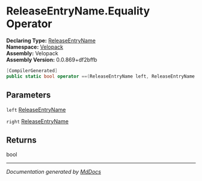 ﻿<!--  
  <auto-generated>   
    The contents of this file were generated by a tool.  
    Changes to this file may be list if the file is regenerated  
  </auto-generated>   
-->

# ReleaseEntryName.Equality Operator

**Declaring Type:** [ReleaseEntryName](../index.md)  
**Namespace:** [Velopack](../../index.md)  
**Assembly:** Velopack  
**Assembly Version:** 0.0.869+df2bffb

```csharp
[CompilerGenerated]
public static bool operator ==(ReleaseEntryName left, ReleaseEntryName right);
```

## Parameters

`left`  [ReleaseEntryName](../index.md)

`right`  [ReleaseEntryName](../index.md)

## Returns

bool

___

*Documentation generated by [MdDocs](https://github.com/ap0llo/mddocs)*
